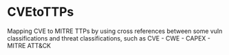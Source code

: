 # CVEtoTTPs
Mapping CVE to MITRE TTPs by using cross references between some vuln classifications and threat classifications, such as CVE - CWE - CAPEX - MITRE ATT&amp;CK
